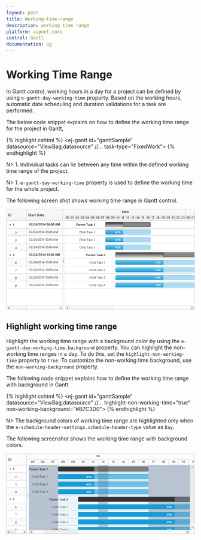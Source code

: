 ```yaml
---
layout: post
title: Working-time-range
description: working time range
platform: aspnet-core
control: Gantt
documentation: ug
---
```


# Working Time Range

In Gantt control, working hours in a day for a project can be defined by using `e-gantt-day-working-time` property. Based on the working hours, automatic date scheduling and duration validations for a task are performed.

The below code snippet explains on how to define the working time range for the project in Gantt,

{% highlight cshtml %}
    <ej-gantt id="ganttSample" datasource="ViewBag.datasource"
        //...
        task-type="FixedWork">
        <e-gantt-day-working-time-collection>
            <e-gantt-day-working-time from="08:00 AM" to="12:00 PM"></e-gantt-day-working-time>
            <e-gantt-day-working-time from="01:00 PM" to="05:00 PM"></e-gantt-day-working-time>
        </e-gantt-day-working-time-collection>
    </ejGantt>
{% endhighlight %}

N> 1. Individual tasks can lie between any time within the defined working time range of the project.

N> 1. `e-gantt-day-working-time` property is used to define the working time for the whole project.

The following screen shot shows working time range in Gantt control. 

![](Working-time-range_images/Working-time-range_img1.png)

## Highlight working time range

Highlight the working time range with a background color by using the `e-gantt-day-working-time.background` property. You can highlight the non-working time ranges in a day. To do this, set the `highlight-non-working-time` property to `true`. To customize the non-working time background, use the `non-working-background` property.

The following code snippet explains how to define the working time range with background in Gantt.

{% highlight cshtml %}
    <ej-gantt id="ganttSample" datasource="ViewBag.datasource"
        //...
		highlight-non-working-time="true"
        non-working-background="#B7C3D0">
         <e-gantt-day-working-time-collection>
            <e-gantt-day-working-time from="08:00 AM" to="12:00 PM" background="#EBF5FB"></e-gantt-day-working-time>
            <e-gantt-day-working-time from="01:00 PM" to="05:00 PM" background="#EBF5FB"></e-gantt-day-working-time>
        </e-gantt-day-working-time-collection>
    </ejGantt>
{% endhighlight %}

N> The background colors of working time range are highlighted only when the `e-schedule-header-settings.schedule-header-type` value as `Day`.

The following screenshot shows the working time range with background colors.

![](Working-time-range_images/Working-time-range_img2.png)